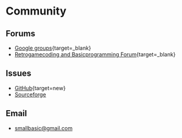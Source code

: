 # Community

## Forums
- [Google groups](https://groups.google.com/forum/#!forum/sbasic){target=_blank}
- [Retrogamecoding and Basicprogramming Forum](http://retrogamecoding.org/board/){target=_blank}

## Issues
- [GitHub](https://github.com/smallbasic/SmallBASIC/issues){target=new}
- [Sourceforge](https://sourceforge.net/p/smallbasic/_list/tickets?source=navbar)

## Email
- [smallbasic@gmail.com](mailto:smallbasic@gmail.com)
